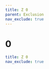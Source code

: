 ```yaml
---
title: Z 0
parent: Exclusion
nav_exclude: true
---
```

# 0

```yaml
title: Z 0
nav_exclude: true
```
